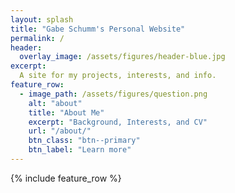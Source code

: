 ```yaml
---
layout: splash
title: "Gabe Schumm's Personal Website"
permalink: /
header:
  overlay_image: /assets/figures/header-blue.jpg
excerpt: 
  A site for my projects, interests, and info. 
feature_row:
  - image_path: /assets/figures/question.png
    alt: "about"
    title: "About Me"
    excerpt: "Background, Interests, and CV"
    url: "/about/"
    btn_class: "btn--primary"
    btn_label: "Learn more"
---
```


{% include feature_row %}